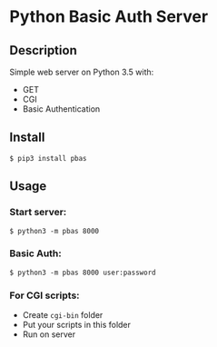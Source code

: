 # Python Basic Auth Server

## Description

Simple web server on Python 3.5 with:
* GET
* CGI
* Basic Authentication

## Install

```
$ pip3 install pbas
```

## Usage

### Start server:

```
$ python3 -m pbas 8000
```

### Basic Auth:

```
$ python3 -m pbas 8000 user:password
```

### For CGI scripts:
* Create `cgi-bin` folder 
* Put your scripts in this folder
* Run on server